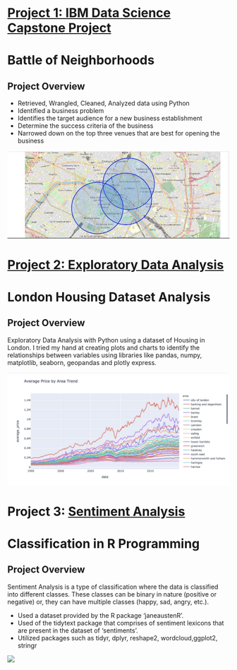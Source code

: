 

# [Project 1: IBM Data Science Capstone Project](https://github.com/Esther-Ogundipe/Data-Science-Porfolio)

# Battle of Neighborhoods

## Project Overview
* Retrieved, Wrangled, Cleaned, Analyzed data using Python
* Identified a business problem 
* Identifies the target audience for a new business establishment
* Determine the success criteria of the business
* Narrowed down on the top three venues that are best for opening the business

![](/battle_of_neighborhods.png)

# [Project 2: Exploratory Data Analysis](https://www.kaggle.com/estherogundipe/london-housing-dataset-eda)

# London Housing Dataset Analysis

## Project Overview
Exploratory Data Analysis with Python using a dataset of Housing in London. I tried my hand at creating plots and charts to identify the relationships between variables using libraries like pandas, numpy, matplotlib, seaborn, geopandas and plotly express.

![](/image_london_housing.png)

# Project 3: [Sentiment Analysis](https://github.com/Esther-Ogundipe/Portfolio-Project-1/tree/develop)

# Classification in R Programming

## Project Overview
Sentiment Analysis is a type of classification where the data is classified into different classes. These classes can be binary in nature (positive or negative) or, they can have multiple classes (happy, sad, angry, etc.).

* Used a dataset provided by the R package ‘janeaustenR’.
* Used of the tidytext package that comprises of sentiment lexicons that are present in the dataset of ‘sentiments’.
* Utilized packages such as tidyr, dplyr, reshape2, wordcloud,ggplot2, stringr

![](/wordcloud.png)


